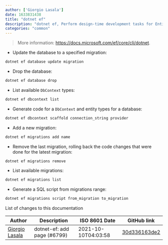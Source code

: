 ```yaml
---
author: ['Giorgio Lasala']
date: 1633831438
title: "dotnet ef"
description: "dotnet ef, Perform design-time development tasks for Entity Framework Core."
categories: "common"
---
```

> More information: <https://docs.microsoft.com/ef/core/cli/dotnet>.

- Update the database to a specified migration:

```bash
dotnet ef database update migration
```

- Drop the database:

```bash
dotnet ef database drop
```

- List available `DbContext` types:

```bash
dotnet ef dbcontext list
```

- Generate code for a `DbContext` and entity types for a database:

```bash
dotnet ef dbcontext scaffold connection_string provider
```

- Add a new migration:

```bash
dotnet ef migrations add name
```

- Remove the last migration, rolling back the code changes that were done for the latest migration:

```bash
dotnet ef migrations remove
```

- List available migrations:

```bash
dotnet ef migrations list
```

- Generate a SQL script from migrations range:

```bash
dotnet ef migrations script from_migration to_migration
```
List of changes to this documentation


Author | Description | ISO 8601 Date | GitHub link
------|-----|-----|-----
[Giorgio Lasala](mailto:salem84@users.noreply.github.com) | dotnet-ef: add page (#6799) | 2021-10-10T04:03:58 | [30d336163de2](https://github.com/tldr-pages/tldr/commit/30d336163de24d6f496a93a398d2c014ce1a6e3a)

